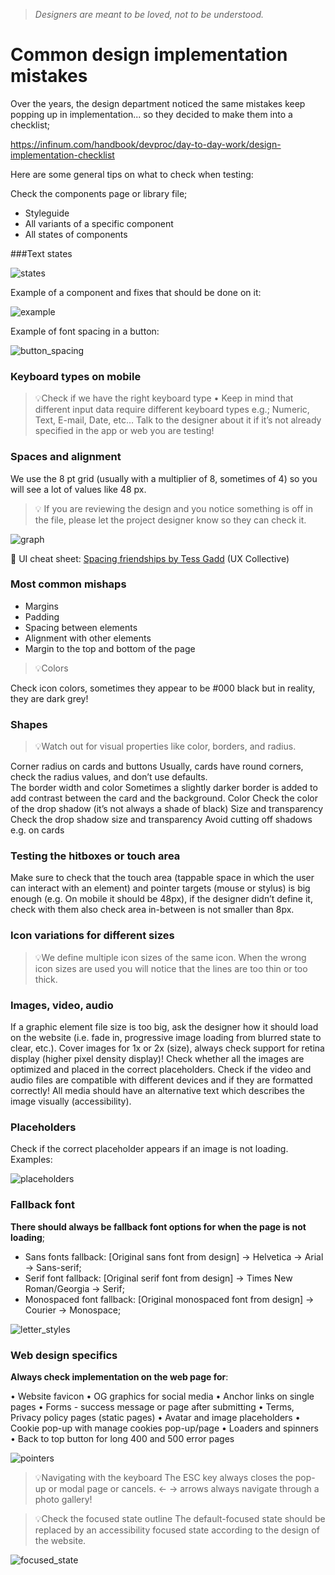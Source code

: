 > *Designers are meant to be loved, not to be understood.*

# Common design implementation mistakes

Over the years, the design department noticed the same mistakes keep popping up in implementation... so they decided to make them into a checklist;

https://infinum.com/handbook/devproc/day-to-day-work/design-implementation-checklist

Here are some general tips on what to check when testing:

Check the components page or library file;

* Styleguide
* All variants of a specific component 
* All states of components


###Text states 

![states](/img/common_1.png)


Example of a component and fixes that should be done on it:


![example](/img/common_2.png)


Example of font spacing in a button:


![button_spacing](/img/common_3.png)


### Keyboard types on mobile

> 💡Check if we have the right keyboard type
• Keep in mind that different input data require different keyboard types e.g.; Numeric, Text, E-mail, Date, etc… Talk to the designer about it if it’s not already specified in the app or web you are testing!


### Spaces and alignment 
						
We use the 8 pt grid (usually with a multiplier of 8, sometimes of 4) so you will see a lot of values like 48 px.
						
> 💡 If you are reviewing the design and you notice something is off in the file, please let the project designer know so they can check it. 

![graph](/img/common_4.png)
						
🔗 UI cheat sheet: [Spacing friendships by Tess Gadd](https://uxdesign.cc/ui-cheat-sheet-spacing-friendships-e37a6fccc407) (UX Collective) 
					
				
### Most common mishaps
						
* Margins 							
* Padding							
* Spacing between elements					
* Alignment with other elements			
* Margin to the top and bottom of the page 
						
						 					
> 💡Colors

Check icon colors, sometimes they appear to be #000 black but in reality, they are dark grey!



			
### Shapes 
		 	 	 		
> 💡Watch out for visual properties like color, borders, and radius.
						
Corner radius on cards and buttons
Usually, cards have round corners, check the radius values, and don’t use defaults.		
The border width and color
Sometimes a slightly darker border is added to add contrast between the card and the background.
Color
Check the color of the drop shadow (it’s not always a shade of black)
Size and transparency
Check the drop shadow size and transparency
Avoid cutting off shadows
e.g. on cards
										
### Testing the hitboxes or touch area

Make sure to check that the touch area (tappable space in which the user can interact with an element) and pointer targets (mouse or stylus) is big enough (e.g. On mobile it should be 48px), if the designer didn’t define it, check with them also check area in-between is not smaller than 8px. 

### Icon variations for different sizes

> 💡We define multiple icon sizes of the same icon. When the wrong icon sizes are used you will notice that the lines are too thin or too thick.

### Images, video, audio

If a graphic element file size is too big, ask the designer how it should load on the website (i.e. fade in, progressive image loading from blurred state to clear, etc.).
Cover images for 1x or 2x (size), always check support for retina display (higher pixel density display)!
Check whether all the images are optimized and placed in the correct placeholders.
Check if the video and audio files are compatible with different devices and if they are formatted correctly!
All media should have an alternative text which describes the image visually (accessibility).

### Placeholders

Check if the correct placeholder appears if an image is not loading. Examples:

![placeholders](/img/common_5.png)


### Fallback font

 **There should always be fallback font options for when the page is not loading**; 

* Sans fonts fallback:
[Original sans font from design] → Helvetica → Arial → Sans-serif;
* Serif font fallback:
[Original serif font from design] → Times New Roman/Georgia → Serif;
* Monospaced font fallback:
[Original monospaced font from design] → Courier → Monospace;


![letter_styles](/img/common_6.png)

### Web design specifics

**Always check implementation on the web page for**: 

• Website favicon
• OG graphics for social media
• Anchor links on single pages
• Forms - success message or page after submitting
• Terms, Privacy policy pages (static pages)
• Avatar and image placeholders
• Cookie pop-up with manage cookies pop-up/page
• Loaders and spinners
• Back to top button for long 400 and 500 error pages

![pointers](/img/common_7.png)


> 💡Navigating with the keyboard
The ESC key always closes the pop-up or modal page or cancels.  ← → arrows always navigate through a photo gallery!


> 💡Check the focused state outline
The default-focused state should be replaced by an accessibility focused state according to the design of the website.

![focused_state](/img/common_8.png)











